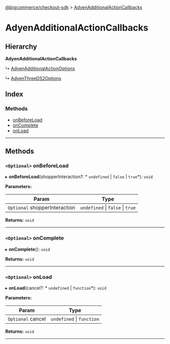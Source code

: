 [@bigcommerce/checkout-sdk](../README.md) > [AdyenAdditionalActionCallbacks](../interfaces/adyenadditionalactioncallbacks.md)

# AdyenAdditionalActionCallbacks

## Hierarchy

**AdyenAdditionalActionCallbacks**

↳  [AdyenAdditionalActionOptions](adyenadditionalactionoptions.md)

↳  [AdyenThreeDS2Options](adyenthreeds2options.md)

## Index

### Methods

* [onBeforeLoad](adyenadditionalactioncallbacks.md#onbeforeload)
* [onComplete](adyenadditionalactioncallbacks.md#oncomplete)
* [onLoad](adyenadditionalactioncallbacks.md#onload)

---

## Methods

<a id="onbeforeload"></a>

### `<Optional>` onBeforeLoad

▸ **onBeforeLoad**(shopperInteraction?: * `undefined` &#124; `false` &#124; `true`*): `void`

**Parameters:**

| Param | Type |
| ------ | ------ |
| `Optional` shopperInteraction |  `undefined` &#124; `false` &#124; `true`|

**Returns:** `void`

___
<a id="oncomplete"></a>

### `<Optional>` onComplete

▸ **onComplete**(): `void`

**Returns:** `void`

___
<a id="onload"></a>

### `<Optional>` onLoad

▸ **onLoad**(cancel?: * `undefined` &#124; `function`*): `void`

**Parameters:**

| Param | Type |
| ------ | ------ |
| `Optional` cancel |  `undefined` &#124; `function`|

**Returns:** `void`

___

